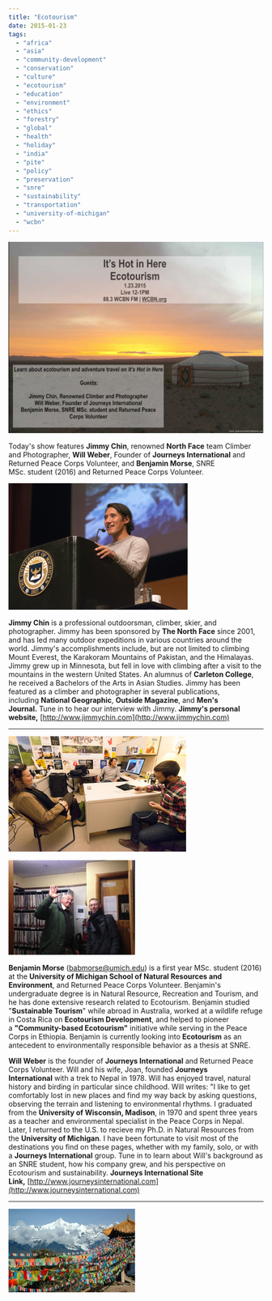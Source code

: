 ```yaml
---
title: "Ecotourism"
date: 2015-01-23
tags: 
  - "africa"
  - "asia"
  - "community-development"
  - "conservation"
  - "culture"
  - "ecotourism"
  - "education"
  - "environment"
  - "ethics"
  - "forestry"
  - "global"
  - "health"
  - "holiday"
  - "india"
  - "pite"
  - "policy"
  - "preservation"
  - "snre"
  - "sustainability"
  - "transportation"
  - "university-of-michigan"
  - "wcbn"
---
```


[![Picture](images/2935343_orig1.png)](http://hotinhereus.ipage.com/new/wp-content/uploads/2015/01/2935343_orig1.png)

Today's show features **Jimmy Chin**, renowned **North Face** team Climber and Photographer, **Will Weber**, Founder of **Journeys International** and Returned Peace Corps Volunteer, and **Benjamin Morse**, SNRE MSc. student (2016) and Returned Peace Corps Volunteer.

<!--more-->

![Picture](images/14225607571.jpg)

**Jimmy Chin** is a professional outdoorsman, climber, skier, and photographer. Jimmy has been sponsored by **The North Face** since 2001, and has led many outdoor expeditions in various countries around the world. Jimmy's accomplishments include, but are not limited to climbing Mount Everest, the Karakoram Mountains of Pakistan, and the Himalayas. Jimmy grew up in Minnesota, but fell in love with climbing after a visit to the mountains in the western United States. An alumnus of **Carleton College**, he received a Bachelors of the Arts in Asian Studies. Jimmy has been featured as a climber and photographer in several publications, including **National Geographic**, **Outside Magazine**, and **Men's Journal.** Tune in to hear our interview with Jimmy. **Jimmy's personal website,** [http://www.jimmychin.com](http://www.jimmychin.com)

* * *

![Picture](images/18261131.jpg)

![Picture](images/31347071.jpg)

**Benjamin Morse** ([babmorse@umich.edu](mailto:babmorse@umich.edu)) is a first year MSc. student (2016) at the **University of Michigan School of Natural Resources and Environment**, and Returned Peace Corps Volunteer. Benjamin's undergraduate degree is in Natural Resource, Recreation and Tourism, and he has done extensive research related to Ecotourism. Benjamin studied "**Sustainable Tourism**" while abroad in Australia, worked at a wildlife refuge in Costa Rica on **Ecotourism Development**, and helped to pioneer a **"Community-based Ecotourism"** initiative while serving in the Peace Corps in Ethiopia. Benjamin is currently looking into **Ecotourism** as an antecedent to environmentally responsible behavior as a thesis at SNRE.

**Will Weber** is the founder of **Journeys International** and Returned Peace Corps Volunteer. Will and his wife, Joan, founded **Journeys International** with a trek to Nepal in 1978. Will has enjoyed travel, natural history and birding in particular since childhood. Will writes: "I like to get comfortably lost in new places and find my way back by asking questions, observing the terrain and listening to environmental rhythms. I graduated from the **University of Wisconsin, Madison**, in 1970 and spent three years as a teacher and environmental specialist in the Peace Corps in Nepal. Later, I returned to the U.S. to recieve my Ph.D. in Natural Resources from the **University of Michigan**. I have been fortunate to visit most of the destinations you find on these pages, whether with my family, solo, or with a **Journeys International** group. Tune in to learn about Will's background as an SNRE student, how his company grew, and his perspective on Ecotourism and sustainability. **Journeys International Site Link,** [http://www.journeysinternational.com](http://www.journeysinternational.com)

* * *

![Picture](images/7924061.jpg)
